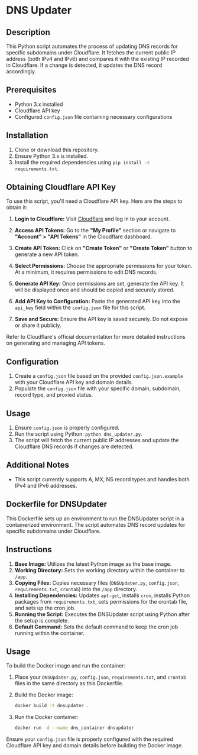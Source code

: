# DNS Updater

## Description
This Python script automates the process of updating DNS records for specific subdomains under Cloudflare. It fetches the current public IP address (both IPv4 and IPv6) and compares it with the existing IP recorded in Cloudflare. If a change is detected, it updates the DNS record accordingly.

## Prerequisites
- Python 3.x installed
- Cloudflare API key
- Configured `config.json` file containing necessary configurations

## Installation
1. Clone or download this repository.
2. Ensure Python 3.x is installed.
3. Install the required dependencies using `pip install -r requirements.txt`.

## Obtaining Cloudflare API Key

To use this script, you'll need a Cloudflare API key. Here are the steps to obtain it:

1. **Login to Cloudflare:** Visit [Cloudflare](https://www.cloudflare.com/) and log in to your account.

2. **Access API Tokens:** Go to the **"My Profile"** section or navigate to **"Account" > "API Tokens"** in the Cloudflare dashboard.

3. **Create API Token:** Click on **"Create Token"** or **"Create Token"** button to generate a new API token.

4. **Select Permissions:** Choose the appropriate permissions for your token. At a minimum, it requires permissions to edit DNS records.

5. **Generate API Key:** Once permissions are set, generate the API key. It will be displayed once and should be copied and securely stored.

6. **Add API Key to Configuration:** Paste the generated API key into the `api_key` field within the `config.json` file for this script.

7. **Save and Secure:** Ensure the API key is saved securely. Do not expose or share it publicly.

Refer to Cloudflare's official documentation for more detailed instructions on generating and managing API tokens.

## Configuration
1. Create a `config.json` file based on the provided `config.json.example` with your Cloudflare API key and domain details.
2. Populate the `config.json` file with your specific domain, subdomain, record type, and proxied status.

## Usage
1. Ensure `config.json` is properly configured.
2. Run the script using Python: `python dns_updater.py`.
3. The script will fetch the current public IP addresses and update the Cloudflare DNS records if changes are detected.

## Additional Notes
- This script currently supports A, MX, NS record types and handles both IPv4 and IPv6 addresses.


## Dockerfile for DNSUpdater

This Dockerfile sets up an environment to run the DNSUpdater script in a containerized environment. The script automates DNS record updates for specific subdomains under Cloudflare.

## Instructions

1. **Base Image:** Utilizes the latest Python image as the base image.
2. **Working Directory:** Sets the working directory within the container to `/app`.
3. **Copying Files:** Copies necessary files (`DNSUpdater.py`, `config.json`, `requirements.txt`, `crontab`) into the `/app` directory.
4. **Installing Dependencies:** Updates `apt-get`, installs `cron`, installs Python packages from `requirements.txt`, sets permissions for the crontab file, and sets up the cron job.
5. **Running the Script:** Executes the DNSUpdater script using Python after the setup is complete.
6. **Default Command:** Sets the default command to keep the cron job running within the container.

## Usage

To build the Docker image and run the container:

1. Place your `DNSUpdater.py`, `config.json`, `requirements.txt`, and `crontab` files in the same directory as this Dockerfile.

2. Build the Docker image:

    ```bash
    docker build -t dnsupdater .
    ```

3. Run the Docker container:

    ```bash
    docker run -d --name dns_container dnsupdater
    ```

Ensure your `config.json` file is properly configured with the required Cloudflare API key and domain details before building the Docker image.


